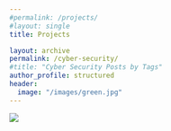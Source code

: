 ```yaml
---
#permalink: /projects/
#layout: single
title: Projects

layout: archive
permalink: /cyber-security/
#title: "Cyber Security Posts by Tags"
author_profile: structured
header:
  image: "/images/green.jpg"
---
```


<a href="https://karlbiron.github.io/pages/2020-12-05-Ruby">
   <img src="https://karlbiron.github.io/assets/template.jpg">
</a>

